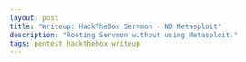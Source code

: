 ```yaml
---
layout: post
title: "Writeup: HackTheBox Servmon - NO Metasploit"
description: "Rooting Servmon without using Metasploit."
tags: pentest hackthebox writeup
---
```

